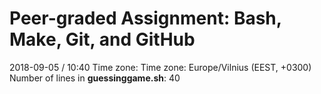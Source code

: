 # Peer-graded Assignment: Bash, Make, Git, and GitHub
2018-09-05 / 10:40
Time zone:
                       Time zone: Europe/Vilnius (EEST, +0300)
Number of lines in **guessinggame.sh**:
40
